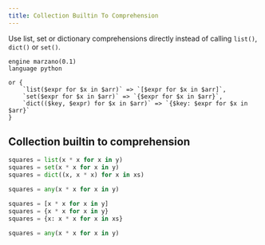 ```yaml
---
title: Collection Builtin To Comprehension
---
```


Use list, set or dictionary comprehensions directly instead of calling `list()`, `dict()` or `set()`.

```grit
engine marzano(0.1)
language python

or {
	`list($expr for $x in $arr)` => `[$expr for $x in $arr]`,
	`set($expr for $x in $arr)` => `{$expr for $x in $arr}`,
	`dict(($key, $expr) for $x in $arr)` => `{$key: $expr for $x in $arr}`
}
```

## Collection builtin to comprehension

```python
squares = list(x * x for x in y)
squares = set(x * x for x in y)
squares = dict((x, x * x) for x in xs)

squares = any(x * x for x in y)
```

```python
squares = [x * x for x in y]
squares = {x * x for x in y}
squares = {x: x * x for x in xs}

squares = any(x * x for x in y)
```
